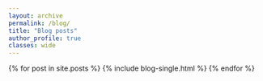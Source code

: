```yaml
---
layout: archive
permalink: /blog/
title: "Blog posts"
author_profile: true
classes: wide
---
```


{% for post in site.posts %}
  {% include blog-single.html %}
{% endfor %}